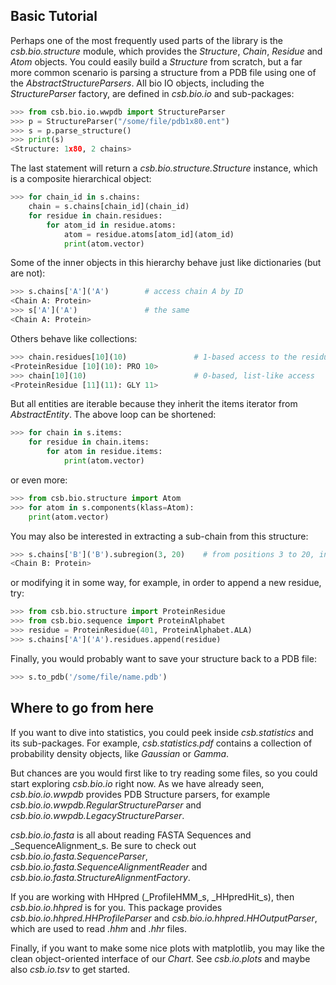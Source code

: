 ## Basic Tutorial

Perhaps one of the most frequently used parts of the library is 
the _csb.bio.structure_ module, which provides the _Structure_, 
_Chain_, _Residue_ and _Atom_ objects. You could easily build a 
_Structure_ from scratch, but a far more common scenario is parsing 
a structure from a PDB file using one of the _AbstractStructureParsers_. 
All bio IO objects, including the _StructureParser_ factory, are 
defined in _csb.bio.io_ and sub-packages:

```python
>>> from csb.bio.io.wwpdb import StructureParser
>>> p = StructureParser("/some/file/pdb1x80.ent")
>>> s = p.parse_structure()
>>> print(s)
<Structure: 1x80, 2 chains>
```
     
The last statement will return a _csb.bio.structure.Structure_ instance, 
which is a composite hierarchical object:

```python
>>> for chain_id in s.chains:
    chain = s.chains[chain_id](chain_id)
    for residue in chain.residues:
        for atom_id in residue.atoms:
            atom = residue.atoms[atom_id](atom_id)
            print(atom.vector)
```

Some of the inner objects in this hierarchy behave just like dictionaries (but are not):

```python
>>> s.chains['A']('A')        # access chain A by ID
<Chain A: Protein>
>>> s['A']('A')               # the same
<Chain A: Protein>
```

Others behave like collections:

```python
>>> chain.residues[10](10)               # 1-based access to the residues in the chain
<ProteinResidue [10](10): PRO 10>
>>> chain[10](10)                        # 0-based, list-like access
<ProteinResidue [11](11): GLY 11>
```

But all entities are iterable because they inherit the items iterator from 
_AbstractEntity_. The above loop can be shortened:

```python
>>> for chain in s.items:
    for residue in chain.items:
        for atom in residue.items:
            print(atom.vector)
```

or even more:

```python
>>> from csb.bio.structure import Atom
>>> for atom in s.components(klass=Atom):
    print(atom.vector)
```
 
You may also be interested in extracting a sub-chain from this structure:

```python
>>> s.chains['B']('B').subregion(3, 20)    # from positions 3 to 20, inclusive
<Chain B: Protein>
```

or modifying it in some way, for example, in order to append a new residue, try:

```python
>>> from csb.bio.structure import ProteinResidue
>>> from csb.bio.sequence import ProteinAlphabet
>>> residue = ProteinResidue(401, ProteinAlphabet.ALA)
>>> s.chains['A']('A').residues.append(residue)
```

Finally, you would probably want to save your structure back to a PDB file:

```python
>>> s.to_pdb('/some/file/name.pdb')
```

## Where to go from here

If you want to dive into statistics, you could peek inside _csb.statistics_ 
and its sub-packages. For example, _csb.statistics.pdf_ contains a collection 
of probability density objects, like _Gaussian_ or _Gamma_.

But chances are you would first like to try reading some files, so you could start 
exploring _csb.bio.io_ right now. As we have already seen, _csb.bio.io.wwpdb_ 
provides PDB Structure parsers, for example _csb.bio.io.wwpdb.RegularStructureParser_ 
and _csb.bio.io.wwpdb.LegacyStructureParser_.

_csb.bio.io.fasta_ is all about reading FASTA Sequences and _SequenceAlignment_s. 
Be sure to check out _csb.bio.io.fasta.SequenceParser_, 
_csb.bio.io.fasta.SequenceAlignmentReader_ and _csb.bio.io.fasta.StructureAlignmentFactory_.

If you are working with HHpred (_ProfileHMM_s, _HHpredHit_s), then 
_csb.bio.io.hhpred_ is for you. This package provides _csb.bio.io.hhpred.HHProfileParser_ 
and _csb.bio.io.hhpred.HHOutputParser_, which are used to read _.hhm_ and _.hhr_ files.

Finally, if you want to make some nice plots with matplotlib, you may like the clean 
object-oriented interface of our _Chart_. See _csb.io.plots_ and maybe also 
_csb.io.tsv_ to get started.

